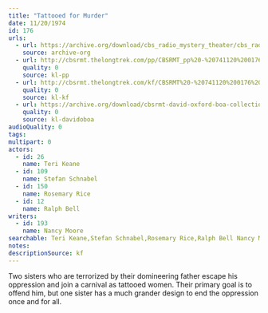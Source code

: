 ```yaml
---
title: "Tattooed for Murder"
date: 11/20/1974
id: 176
urls: 
  - url: https://archive.org/download/cbs_radio_mystery_theater/cbs_radio_mystery_theater-0151-0200.zip/cbs_radio_mystery_theater-0151-0200%2Fcbsrmt_0176_tattooed_for_murder.mp3
    source: archive-org
  - url: http://cbsrmt.thelongtrek.com/pp/CBSRMT_pp%20-%20741120%200176%20Tattooed%20for%20Murder.mp3
    quality: 0
    source: kl-pp
  - url: http://cbsrmt.thelongtrek.com/kf/CBSRMT%20-%20741120%200176%20Tattooed%20For%20Murder_kf.mp3
    quality: 0
    source: kl-kf
  - url: https://archive.org/download/cbsrmt-david-oxford-boa-collection/CBSRMT-741120-0176-Tattooed-for-Murder-(64-44)_kf-{BoA}.mp3
    quality: 0
    source: kl-davidoboa
audioQuality: 0
tags: 
multipart: 0
actors:  
  - id: 26
    name: Teri Keane  
  - id: 109
    name: Stefan Schnabel  
  - id: 150
    name: Rosemary Rice  
  - id: 12
    name: Ralph Bell
writers:  
  - id: 193
    name: Nancy Moore
searchable: Teri Keane,Stefan Schnabel,Rosemary Rice,Ralph Bell Nancy Moore
notes: 
descriptionSource: kf
---
```

Two sisters who are terrorized by their domineering father escape his oppression and join a carnival as tattooed women. Their primary goal is to offend him, but one sister has a much grander design to end the oppression once and for all.